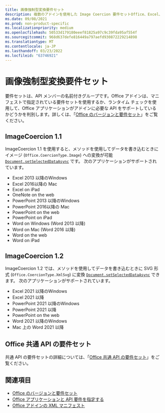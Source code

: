 ```yaml
---
title: 画像強制型変換要件セット
description: 複数のアドインを使用した Image Coercion 要件セットOffice、Excel、Word PowerPointサポート。
ms.date: 09/08/2021
ms.prod: non-product-specific
ms.localizationpriority: medium
ms.openlocfilehash: 50533d179180eeef81825a97c9c39fda95af554f
ms.sourcegitcommit: 968d637defe816449a797aefd930872229214898
ms.translationtype: MT
ms.contentlocale: ja-JP
ms.lasthandoff: 03/23/2022
ms.locfileid: "63746921"
---
```

# <a name="image-coercion-requirement-sets"></a>画像強制型変換要件セット

要件セットは、API メンバーの名前付きグループです。Office アドインは、マニフェストで指定されている要件セットを使用するか、ランタイム チェックを使用して、Office アプリケーションがアドインに必要な API をサポートしているかどうかを判別します。詳しくは、「[Office のバージョンと要件セット](../../develop/office-versions-and-requirement-sets.md)」をご覧ください。

## <a name="imagecoercion-11"></a>ImageCoercion 1.1

ImageCoercion 1.1 を使用すると、メソッドを使用してデータを書き込むときにイメージ (`Office.CoercionType.Image`) への変換が可能 [`Document.setSelectedDataAsync`](/javascript/api/office/office.document#office-office-document-getselecteddataasync-member(1)) です。 次のアプリケーションがサポートされています。

- Excel 2013 以降のWindows
- Excel 2016以降の Mac
- Excel on iPad
- OneNote on the web
- PowerPoint 2013 以降のWindows
- PowerPoint 2016以降の Mac
- PowerPoint on the web
- PowerPoint on iPad
- Word on Windows (Word 2013 以降)
- Word on Mac (Word 2016 以降)
- Word on the web
- Word on iPad

## <a name="imagecoercion-12"></a>ImageCoercion 1.2

ImageCoercion 1.2 では、メソッドを使用してデータを書き込むときに SVG 形式 (`Office.CoercionType.XmlSvg`) に変換 [`Document.setSelectedDataAsync`](/javascript/api/office/office.document#office-office-document-getselecteddataasync-member(1)) できます。 次のアプリケーションがサポートされています。

- Excel 2021 以降のWindows
- Excel 2021 以降
- PowerPoint 2021 以降のWindows
- PowerPoint 2021 以降
- PowerPoint on the web
- Word 2021 以降のWindows
- Mac 上の Word 2021 以降

## <a name="office-common-api-requirement-sets"></a>Office 共通 API の要件セット

共通 API の要件セットの詳細については、「[Office 共通 API の要件セット](office-add-in-requirement-sets.md)」をご覧ください。

## <a name="see-also"></a>関連項目

- [Office のバージョンと要件セット](../../develop/office-versions-and-requirement-sets.md)
- [Office アプリケーションと API 要件を指定する](../../develop/specify-office-hosts-and-api-requirements.md)
- [Office アドインの XML マニフェスト](../../develop/add-in-manifests.md)

